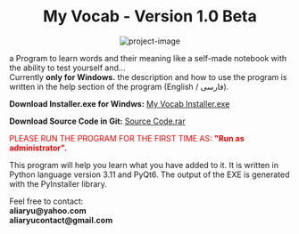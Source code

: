 <h1 id="title" align="center">My Vocab - Version 1.0 Beta</h1>

<p align="center"><img src="https://s8.uupload.ir/files/icon-png(1)_ri1s.png" alt="project-image"></p>

<p id="description">a Program to learn words and their meaning like a self-made notebook with the ability to test yourself and...<br>Currently <b>only for Windows.</b> the description and how to use the program is written in the help section of the program (English / فارسی).</p>

<p id="description"><b>Download Installer.exe for Windws:</b> <a href="https://www.dropbox.com/s/gclp5cl7gy6g55m/My%20Vocab%20Installer.rar?dl=0">My Vocab Installer.exe</a></p>
<p id="description"><b>Download Source Code in Git:</b> <a href="https://github.com/aliaryu/my-vocab-version1.0-beta/blob/main/soruce-code.rar">Source Code.rar</a></p>
<p style="color:red;">PLEASE RUN THE PROGRAM FOR THE FIRST TIME AS: <b>"Run as administrator".</b></p>


<p id="description">This program will help you learn what you have added to it. It is written in Python language version 3.11 and PyQt6. The output of the EXE is generated with the PyInstaller library.</p>

<p id="description">Feel free to contact:<br>
<b>aliaryu@yahoo.com</b><br>
<b>aliaryucontact@gmail.com</b></p>

